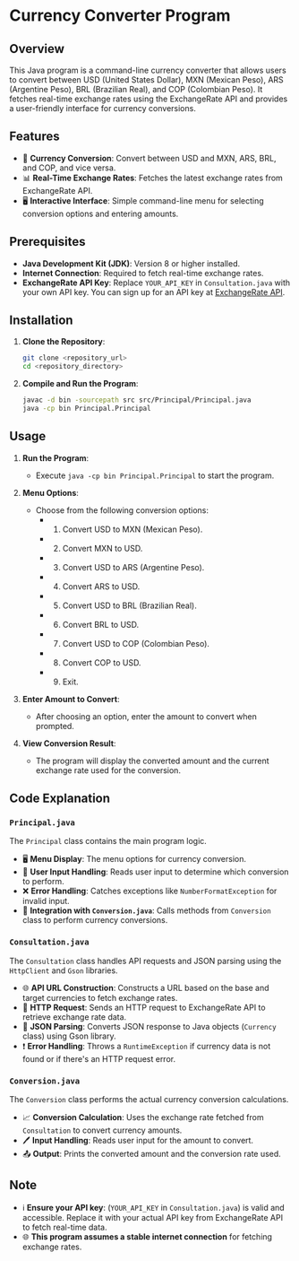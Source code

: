 # Currency Converter Program

## Overview

This Java program is a command-line currency converter that allows users to convert between USD (United States Dollar), MXN (Mexican Peso), ARS (Argentine Peso), BRL (Brazilian Real), and COP (Colombian Peso). It fetches real-time exchange rates using the ExchangeRate API and provides a user-friendly interface for currency conversions.

## Features

- 💱 **Currency Conversion**: Convert between USD and MXN, ARS, BRL, and COP, and vice versa.
- 📊 **Real-Time Exchange Rates**: Fetches the latest exchange rates from ExchangeRate API.
- 🖥️ **Interactive Interface**: Simple command-line menu for selecting conversion options and entering amounts.

## Prerequisites

- **Java Development Kit (JDK)**: Version 8 or higher installed.
- **Internet Connection**: Required to fetch real-time exchange rates.
- **ExchangeRate API Key**: Replace `YOUR_API_KEY` in `Consultation.java` with your own API key. You can sign up for an API key at [ExchangeRate API](https://www.exchangerate-api.com/).

## Installation

1. **Clone the Repository**:

    ```sh
    git clone <repository_url>
    cd <repository_directory>
    ```

2. **Compile and Run the Program**:

    ```sh
    javac -d bin -sourcepath src src/Principal/Principal.java
    java -cp bin Principal.Principal
    ```

## Usage

1. **Run the Program**:
   - Execute `java -cp bin Principal.Principal` to start the program.
   
2. **Menu Options**:
   - Choose from the following conversion options:
     - 1) Convert USD to MXN (Mexican Peso).
     - 2) Convert MXN to USD.
     - 3) Convert USD to ARS (Argentine Peso).
     - 4) Convert ARS to USD.
     - 5) Convert USD to BRL (Brazilian Real).
     - 6) Convert BRL to USD.
     - 7) Convert USD to COP (Colombian Peso).
     - 8) Convert COP to USD.
     - 9) Exit.

3. **Enter Amount to Convert**:
   - After choosing an option, enter the amount to convert when prompted.

4. **View Conversion Result**:
   - The program will display the converted amount and the current exchange rate used for the conversion.

## Code Explanation

### `Principal.java`

The `Principal` class contains the main program logic.

- 🖥️ **Menu Display**: The menu options for currency conversion.
- 📝 **User Input Handling**: Reads user input to determine which conversion to perform.
- ❌ **Error Handling**: Catches exceptions like `NumberFormatException` for invalid input.
- 🔄 **Integration with `Conversion.java`**: Calls methods from `Conversion` class to perform currency conversions.

### `Consultation.java`

The `Consultation` class handles API requests and JSON parsing using the `HttpClient` and `Gson` libraries.

- 🌐 **API URL Construction**: Constructs a URL based on the base and target currencies to fetch exchange rates.
- 📡 **HTTP Request**: Sends an HTTP request to ExchangeRate API to retrieve exchange rate data.
- 📄 **JSON Parsing**: Converts JSON response to Java objects (`Currency` class) using Gson library.
- ❗ **Error Handling**: Throws a `RuntimeException` if currency data is not found or if there's an HTTP request error.

### `Conversion.java`

The `Conversion` class performs the actual currency conversion calculations.

- 📈 **Conversion Calculation**: Uses the exchange rate fetched from `Consultation` to convert currency amounts.
- 🖊️ **Input Handling**: Reads user input for the amount to convert.
- 📤 **Output**: Prints the converted amount and the conversion rate used.

## Note

- ℹ️ **Ensure your API key**: (`YOUR_API_KEY` in `Consultation.java`) is valid and accessible. Replace it with your actual API key from ExchangeRate API to fetch real-time data.
- 🌐 **This program assumes a stable internet connection** for fetching exchange rates.
